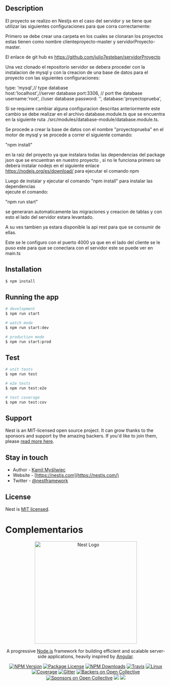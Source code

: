 
  <!--[![Backers on Open Collective](https://opencollective.com/nest/backers/badge.svg)](https://opencollective.com/nest#backer)
  [![Sponsors on Open Collective](https://opencollective.com/nest/sponsors/badge.svg)](https://opencollective.com/nest#sponsor)-->

## Description

El proyecto se realizo en Nestjs en el caso del servidor y se tiene que utilizar las siguientes configuraciones para que corra correctamente:

Primero se debe crear una carpeta en los cuales se clonaran los proyectos estas tienen como nombre clienteproyecto-master y servidorProyecto-master.

El enlace de git hub es https://github.com/julio7esteban/servidorProyecto

Una vez clonado el repositorio servidor se debera proceder con la instalacion de mysql y  con la creacion de una base de datos para el proyecto con las siguientes configuraciones:

type: 'mysql',// type database  
			host:'localhost',//server  database
			port:3306, // port the database
			username:'root', //user database
			password: '', 
			database:'proyectoprueba',

Si se requiere cambiar alguna configuracion descritas anteriormente este cambio se debe realizar en el archivo database.module.ts que se encuentra en la  siguiente ruta  ./src/modules/database-module/database.module.ts. 


Se procede  a crear la  base de datos con el nombre  "proyectoprueba" en el motor de mysql y
 se procede a correr el siguiente comando:
 
 "npm install" 
 
 en la raiz del proyecto ya que instalara todas las dependencias del package json que se encuentran en nuestro proyecto ,
  si no le funciona primero se debera instalar nodejs en el siguiente enlace https://nodejs.org/es/download/ para ejecutar el comando npm

Luego de instalar y ejecutar el comando "npm install" para instalar las dependencias  
ejecute el comando:

"npm run start" 

se generaran automaticamente las migraciones y creacion de tablas y con esto el lado del servidor estara levantado.

A su ves tambien ya estara disponible la api rest para que se consumir de ellas.

Este se le configuro con el puerto 4000 ya que en el lado del cliente se le puso este para que se conectara 
con el servidor este se puede ver en main.ts

## Installation

```bash
$ npm install
```

## Running the app

```bash
# development
$ npm run start

# watch mode
$ npm run start:dev

# production mode
$ npm run start:prod
```

## Test

```bash
# unit tests
$ npm run test

# e2e tests
$ npm run test:e2e

# test coverage
$ npm run test:cov
```

## Support

Nest is an MIT-licensed open source project. It can grow thanks to the sponsors and support by the amazing backers. If you'd like to join them, please [read more here](https://docs.nestjs.com/support).

## Stay in touch

- Author - [Kamil Myśliwiec](https://kamilmysliwiec.com)
- Website - [https://nestjs.com](https://nestjs.com/)
- Twitter - [@nestframework](https://twitter.com/nestframework)

## License

  Nest is [MIT licensed](LICENSE).

# Complementarios

<p align="center">
  <a href="http://nestjs.com/" target="blank"><img src="https://nestjs.com/img/logo_text.svg" width="320" alt="Nest Logo" /></a>
</p>

[travis-image]: https://api.travis-ci.org/nestjs/nest.svg?branch=master
[travis-url]: https://travis-ci.org/nestjs/nest
[linux-image]: https://img.shields.io/travis/nestjs/nest/master.svg?label=linux
[linux-url]: https://travis-ci.org/nestjs/nest
  
  <p align="center">A progressive <a href="http://nodejs.org" target="blank">Node.js</a> framework for building efficient and scalable server-side applications, heavily inspired by <a href="https://angular.io" target="blank">Angular</a>.</p>
    <p align="center">
<a href="https://www.npmjs.com/~nestjscore"><img src="https://img.shields.io/npm/v/@nestjs/core.svg" alt="NPM Version" /></a>
<a href="https://www.npmjs.com/~nestjscore"><img src="https://img.shields.io/npm/l/@nestjs/core.svg" alt="Package License" /></a>
<a href="https://www.npmjs.com/~nestjscore"><img src="https://img.shields.io/npm/dm/@nestjs/core.svg" alt="NPM Downloads" /></a>
<a href="https://travis-ci.org/nestjs/nest"><img src="https://api.travis-ci.org/nestjs/nest.svg?branch=master" alt="Travis" /></a>
<a href="https://travis-ci.org/nestjs/nest"><img src="https://img.shields.io/travis/nestjs/nest/master.svg?label=linux" alt="Linux" /></a>
<a href="https://coveralls.io/github/nestjs/nest?branch=master"><img src="https://coveralls.io/repos/github/nestjs/nest/badge.svg?branch=master#5" alt="Coverage" /></a>
<a href="https://gitter.im/nestjs/nestjs?utm_source=badge&utm_medium=badge&utm_campaign=pr-badge&utm_content=body_badge"><img src="https://badges.gitter.im/nestjs/nestjs.svg" alt="Gitter" /></a>
<a href="https://opencollective.com/nest#backer"><img src="https://opencollective.com/nest/backers/badge.svg" alt="Backers on Open Collective" /></a>
<a href="https://opencollective.com/nest#sponsor"><img src="https://opencollective.com/nest/sponsors/badge.svg" alt="Sponsors on Open Collective" /></a>
  <a href="https://paypal.me/kamilmysliwiec"><img src="https://img.shields.io/badge/Donate-PayPal-dc3d53.svg"/></a>
  <a href="https://twitter.com/nestframework"><img src="https://img.shields.io/twitter/follow/nestframework.svg?style=social&label=Follow"></a>
</p>